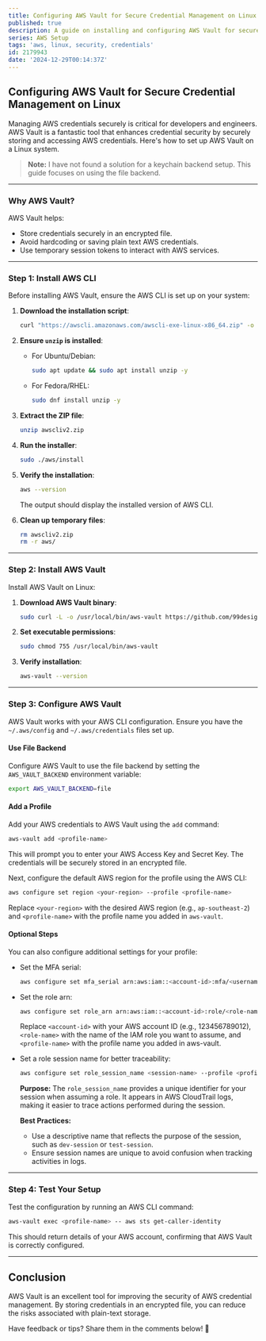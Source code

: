 ```yaml
---
title: Configuring AWS Vault for Secure Credential Management on Linux
published: true
description: A guide on installing and configuring AWS Vault for secure management of AWS credentials on Linux systems.
series: AWS Setup
tags: 'aws, linux, security, credentials'
id: 2179943
date: '2024-12-29T00:14:37Z'
---
```


## Configuring AWS Vault for Secure Credential Management on Linux

Managing AWS credentials securely is critical for developers and engineers. AWS Vault is a fantastic tool that enhances credential security by securely storing and accessing AWS credentials. Here's how to set up AWS Vault on a Linux system.

> **Note:** I have not found a solution for a keychain backend setup. This guide focuses on using the file backend.

---

### Why AWS Vault?

AWS Vault helps:

- Store credentials securely in an encrypted file.
- Avoid hardcoding or saving plain text AWS credentials.
- Use temporary session tokens to interact with AWS services.

---

### Step 1: Install AWS CLI

Before installing AWS Vault, ensure the AWS CLI is set up on your system:

1. **Download the installation script**:

   ```bash
   curl "https://awscli.amazonaws.com/awscli-exe-linux-x86_64.zip" -o "awscliv2.zip"
   ```

2. **Ensure `unzip` is installed**:
   - For Ubuntu/Debian:

     ```bash
     sudo apt update && sudo apt install unzip -y
     ```

   - For Fedora/RHEL:

     ```bash
     sudo dnf install unzip -y
     ```

3. **Extract the ZIP file**:

   ```bash
   unzip awscliv2.zip
   ```

4. **Run the installer**:

   ```bash
   sudo ./aws/install
   ```

5. **Verify the installation**:

   ```bash
   aws --version
   ```

   The output should display the installed version of AWS CLI.

6. **Clean up temporary files**:

   ```bash
   rm awscliv2.zip
   rm -r aws/
   ```

---

### Step 2: Install AWS Vault

Install AWS Vault on Linux:

1. **Download AWS Vault binary**:

   ```bash
   sudo curl -L -o /usr/local/bin/aws-vault https://github.com/99designs/aws-vault/releases/latest/download/aws-vault-linux-amd64
   ```

2. **Set executable permissions**:

   ```bash
   sudo chmod 755 /usr/local/bin/aws-vault
   ```

3. **Verify installation**:

   ```bash
   aws-vault --version
   ```

---

### Step 3: Configure AWS Vault

AWS Vault works with your AWS CLI configuration. Ensure you have the `~/.aws/config` and `~/.aws/credentials` files set up.

#### Use File Backend

Configure AWS Vault to use the file backend by setting the `AWS_VAULT_BACKEND` environment variable:

```bash
export AWS_VAULT_BACKEND=file
```

#### Add a Profile

Add your AWS credentials to AWS Vault using the `add` command:

```bash
aws-vault add <profile-name>
```

This will prompt you to enter your AWS Access Key and Secret Key. The credentials will be securely stored in an encrypted file.

Next, configure the default AWS region for the profile using the AWS CLI:

```bash
aws configure set region <your-region> --profile <profile-name>
```

Replace `<your-region>` with the desired AWS region (e.g., `ap-southeast-2`) and `<profile-name>` with the profile name you added in `aws-vault`.

#### Optional Steps

You can also configure additional settings for your profile:

- Set the MFA serial:

  ```bash
  aws configure set mfa_serial arn:aws:iam::<account-id>:mfa/<username> --profile <profile-name>
  ```

- Set the role arn:

  ```bash
  aws configure set role_arn arn:aws:iam::<account-id>:role/<role-name> --profile <profile-name>
  ```

  Replace `<account-id>` with your AWS account ID (e.g., 123456789012), `<role-name>` with the name of the IAM role you want to assume, and `<profile-name>` with the profile name you added in aws-vault.

- Set a role session name for better traceability:

  ```bash
  aws configure set role_session_name <session-name> --profile <profile-name>
  ```

  **Purpose:** The `role_session_name` provides a unique identifier for your session when assuming a role. It appears in AWS CloudTrail logs, making it easier to trace actions performed during the session.

  **Best Practices:**
  - Use a descriptive name that reflects the purpose of the session, such as `dev-session` or `test-session`.
  - Ensure session names are unique to avoid confusion when tracking activities in logs.

---

### Step 4: Test Your Setup

Test the configuration by running an AWS CLI command:

```bash
aws-vault exec <profile-name> -- aws sts get-caller-identity
```

This should return details of your AWS account, confirming that AWS Vault is correctly configured.

---

## Conclusion

AWS Vault is an excellent tool for improving the security of AWS credential management. By storing credentials in an encrypted file, you can reduce the risks associated with plain-text storage.

Have feedback or tips? Share them in the comments below! 🚀
